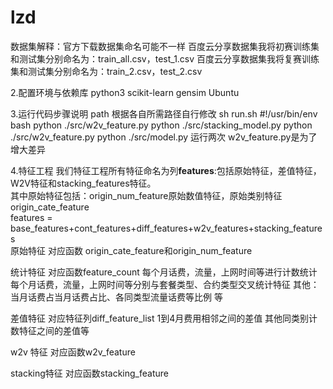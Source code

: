 # lzd
数据集解释：官方下载数据集命名可能不一样
百度云分享数据集我将初赛训练集和测试集分别命名为：train_all.csv，test_1.csv
百度云分享数据集我将复赛训练集和测试集分别命名为：train_2.csv，test_2.csv

2.配置环境与依赖库
python3
scikit-learn
gensim
Ubuntu

3.运行代码步骤说明
path 根据各自所需路径自行修改
sh run.sh
#!/usr/bin/env bash
python ./src/w2v_feature.py
python ./src/stacking_model.py
python ./src/w2v_feature.py
python ./src/model.py
运行两次 w2v_feature.py是为了 增大差异

4.特征工程
    我们特征工程所有特征命名为列**features**:包括原始特征，差值特征，W2V特征和stacking_features特征。         
    其中原始特征包括：origin_num_feature原始数值特征，原始类别特征origin_cate_feature      
    features = base_features+cont_features+diff_features+w2v_features+stacking_features    
原始特征
对应函数 origin_cate_feature和origin_num_feature

统计特征
对应函数feature_count
每个月话费，流量，上网时间等进行计数统计 每个月话费，流量，上网时间等分别与套餐类型、合约类型交叉统计特征
其他：当月话费占当月话费占比、各同类型流量话费等比例 等

差值特征
对应特征列diff_feature_list 1到4月费用相邻之间的差值
其他同类别计数特征之间的差值等

w2v 特征
对应函数w2v_feature

stacking特征
对应函数stacking_feature
